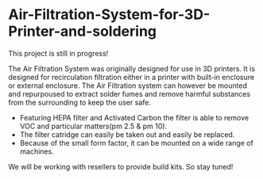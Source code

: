 # Air-Filtration-System-for-3D-Printer-and-soldering

This project is still in progress!

The Air Filtration System was originally designed for use in 3D printers.
It is designed for recirculation filtration either in a printer with built-in enclosure or external enclosure.
The Air Filtration system can however be mounted and repurpoused to extract solder fumes and remove harmful substances from the surrounding to keep the user safe.

- Featuring HEPA filter and Activated Carbon the filter is able to remove VOC and particular matters(pm 2.5 & pm 10).
- The filter catridge can easily be taken out and easily be replaced.
- Because of the small form factor, it can be mounted on a wide range of machines. 

We will be working with resellers to provide build kits. So stay tuned!

